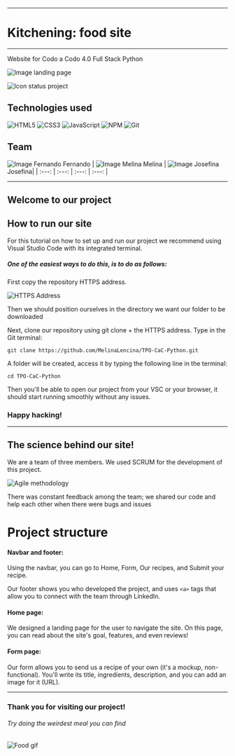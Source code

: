 
---

# Kitchening: food site

---

Website for Codo a Codo 4.0 Full Stack Python

![Image landing page](https://media.discordapp.net/attachments/854123718753779762/1035038784070369290/unknown.png?width=985&height=468)

![Icon status project](http://img.shields.io/static/v1?label=STATUS&message=In%20development&color=RED&style=for-the-badge)

## Technologies used

![HTML5](https://img.shields.io/badge/html5-%23E34F26.svg?style=for-the-badge&logo=html5&logoColor=white) ![CSS3](https://img.shields.io/badge/css3-%231572B6.svg?style=for-the-badge&logo=css3&logoColor=white) ![JavaScript](https://img.shields.io/badge/javascript-%23323330.svg?style=for-the-badge&logo=javascript&logoColor=%23F7DF1E) ![NPM](https://img.shields.io/badge/NPM-%23000000.svg?style=for-the-badge&logo=npm&logoColor=white) ![Git](https://img.shields.io/badge/git-%23F05033.svg?style=for-the-badge&logo=git&logoColor=white)


## Team

![Image Fernando](https://media.discordapp.net/attachments/854123718753779762/1035041412930084955/unknown.png?width=702&height=468) Fernando | ![Image Melina](https://media.discordapp.net/attachments/854123718753779762/1035041311360811068/unknown.png?width=624&height=468) Melina | ![Image Josefina](https://media.discordapp.net/attachments/854123718753779762/1035042154088767537/unknown.png?width=698&height=467)Josefina|
| :---: | :---: | :---: | :---: |

---

## Welcome to our project  

## How to run our site

For this tutorial on how to set up and run our project we recommend using Visual Studio Code with its integrated terminal.

##### One of the easiest ways to do this, is to do as follows:

First copy the repository HTTPS address.

![HTTPS Address](https://media.discordapp.net/attachments/854123718753779762/1035045722296438864/unknown.png)

Then we should position ourselves in the directory we want our folder to be downloaded

Next, clone our repository using git clone + the HTTPS address.
Type in the Git terminal:

```
git clone https://github.com/MelinaLencina/TPO-CaC-Python.git 
```

A folder will be created, access it by typing the following line in the terminal:

```
cd TPO-CaC-Python
```


Then you'll be able to open our project from your VSC or your browser, it should start running smoothly without any issues.

### Happy hacking!

* * *

The science behind our site!
----------------------------

We are a team of three members. We used SCRUM for the development of this project. 

![Agile methodology](https://media.discordapp.net/attachments/854123718753779762/1035043486413627452/unknown.png?width=484&height=468) 

There was constant feedback among the team; we shared our code and help each other when there were bugs and issues


# Project structure

#### Navbar and footer:

Using the navbar, you can go to Home, Form, Our recipes, and Submit your recipe. 

Our footer shows you who developed the project, and uses `<a>` tags that allow you to connect with the team through LinkedIn.


#### Home page:

We designed a landing page for the user to navigate the site. 
On this page, you can read about the site's goal, features, and even reviews!

#### Form page:

Our form allows you to send us a recipe of your own (it's a mockup, non-functional). You'll write its title, ingredients, description, and you can add an image for it (URL).  
 

----------------------------

### Thank you for visiting our project!  
###### Try doing the weirdest meal you can find

![Food gif](https://media.discordapp.net/attachments/854123718753779762/1035045501713780757/unknown.png?width=624&height=468)